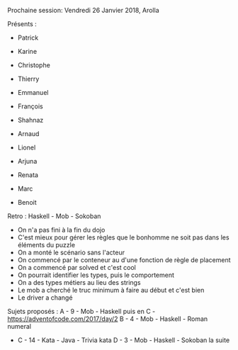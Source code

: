 Prochaine session: Vendredi 26 Janvier 2018, Arolla

Présents :
- Patrick
- Karine
- Christophe
- Thierry
- Emmanuel
- François
- Shahnaz
- Arnaud
- Lionel
- Arjuna


- Renata
- Marc
- Benoit


Retro : Haskell - Mob - Sokoban 
- On n'a pas fini à la fin du dojo
- C'est mieux pour gérer les règles que le bonhomme ne soit pas dans les éléments du puzzle
- On a monté le scénario sans l'acteur
- On commencé par le conteneur au d'une fonction de règle de placement
- On a commencé par solved et c'est cool
- On pourrait identifier les types, puis le comportement
- On a des types métiers au lieu des strings
- Le mob a cherché le truc minimum à faire au début et c'est bien
- Le driver a changé

Sujets proposés :
A - 9 - Mob - Haskell puis en C - https://adventofcode.com/2017/day/2
B - 4 - Mob - Haskell - Roman numeral
* C - 14 - Kata - Java - Trivia kata
D - 3 - Mob - Haskell - Sokoban la suite

 






